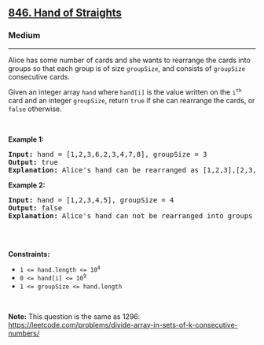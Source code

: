 <h2><a href="https://leetcode.com/problems/hand-of-straights/">846. Hand of Straights</a></h2><h3>Medium</h3><hr><div style="user-select: auto;"><p style="user-select: auto;">Alice has some number of cards and she wants to rearrange the cards into groups so that each group is of size <code style="user-select: auto;">groupSize</code>, and consists of <code style="user-select: auto;">groupSize</code> consecutive cards.</p>

<p style="user-select: auto;">Given an integer array <code style="user-select: auto;">hand</code> where <code style="user-select: auto;">hand[i]</code> is the value written on the <code style="user-select: auto;">i<sup style="user-select: auto;">th</sup></code> card and an integer <code style="user-select: auto;">groupSize</code>, return <code style="user-select: auto;">true</code> if she can rearrange the cards, or <code style="user-select: auto;">false</code> otherwise.</p>

<p style="user-select: auto;">&nbsp;</p>
<p style="user-select: auto;"><strong style="user-select: auto;">Example 1:</strong></p>

<pre style="user-select: auto;"><strong style="user-select: auto;">Input:</strong> hand = [1,2,3,6,2,3,4,7,8], groupSize = 3
<strong style="user-select: auto;">Output:</strong> true
<strong style="user-select: auto;">Explanation:</strong> Alice's hand can be rearranged as [1,2,3],[2,3,4],[6,7,8]
</pre>

<p style="user-select: auto;"><strong style="user-select: auto;">Example 2:</strong></p>

<pre style="user-select: auto;"><strong style="user-select: auto;">Input:</strong> hand = [1,2,3,4,5], groupSize = 4
<strong style="user-select: auto;">Output:</strong> false
<strong style="user-select: auto;">Explanation:</strong> Alice's hand can not be rearranged into groups of 4.

</pre>

<p style="user-select: auto;">&nbsp;</p>
<p style="user-select: auto;"><strong style="user-select: auto;">Constraints:</strong></p>

<ul style="user-select: auto;">
	<li style="user-select: auto;"><code style="user-select: auto;">1 &lt;= hand.length &lt;= 10<sup style="user-select: auto;">4</sup></code></li>
	<li style="user-select: auto;"><code style="user-select: auto;">0 &lt;= hand[i] &lt;= 10<sup style="user-select: auto;">9</sup></code></li>
	<li style="user-select: auto;"><code style="user-select: auto;">1 &lt;= groupSize &lt;= hand.length</code></li>
</ul>

<p style="user-select: auto;">&nbsp;</p>
<p style="user-select: auto;"><strong style="user-select: auto;">Note:</strong> This question is the same as 1296: <a href="https://leetcode.com/problems/divide-array-in-sets-of-k-consecutive-numbers/" target="_blank" style="user-select: auto;">https://leetcode.com/problems/divide-array-in-sets-of-k-consecutive-numbers/</a></p>
</div>